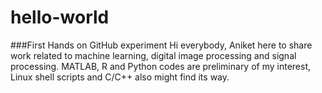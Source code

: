 # hello-world
###First Hands on GitHub experiment
Hi everybody,
Aniket here to share work related to machine learning, digital image processing and signal processing.
MATLAB, R and Python codes are preliminary of my interest, Linux shell scripts and C/C++ also might find its way.
